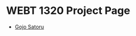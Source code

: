 # WEBT 1320 Project Page

<ul>
<li><a href="intro_to_html/index.html" target="_blank">Gojo Satoru<a/>